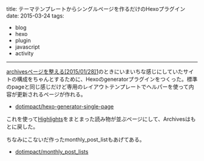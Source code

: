 title: テーマテンプレートからシングルページを作るだけのHexoプラグイン
date: 2015-03-24
tags:
- blog
- hexo
- plugin
- javascript
- activity
---

[archivesページを整える[2015/01/28]][1][1]のときにいまいちな感じにしていたサイトの構成をちゃんとするために、Hexoのgeneratorプラグインをつくった。標準のpageと同じ感じだけど専用のレイアウトテンプレートでヘルパーを使って内容が更新されるページが作れる。

- [dotimpact/hexo-generator-single-page][2]

これを使って[Highlights][3]をまとまった読み物が並ぶページにして、Archivesはもとに戻した。

ちなみにこないだ作ったmonthly\_post\_listもあげてある。

- [dotimpact/monthly\_post\_lists][4]


[1]:	http://text-perforation.doppac.cc/2015/01/28/
[2]:	https://github.com/dotimpact/hexo-generator-single-page
[3]:	http://text-perforation.doppac.cc/highlights/
[4]:	https://github.com/dotimpact/hexo-generator-single-page